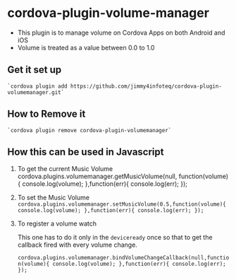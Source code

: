 # cordova-plugin-volume-manager

* This plugin is to manage volume on Cordova Apps on both Android and iOS
* Volume is treated as a value between 0.0 to 1.0

## Get it set up

    `cordova plugin add https://github.com/jimmy4infoteq/cordova-plugin-volumemanager.git`

## How to Remove it

    `cordova plugin remove cordova-plugin-volumemanager`

## How this can be used in Javascript

1. To get the current Music Volume
    cordova.plugins.volumemanager.getMusicVolume(null, function(volume){
        console.log(volume);
    },function(err){
        console.log(err);
    });
2. To set the Music Volume
    `cordova.plugins.volumemanager.setMusicVolume(0.5,function(volume){
        console.log(volume);
    },function(err){
        console.log(err);
    });`
3. To register a volume watch
    
    This one has to do it only in the `deviceready` once so that to get the callback fired with every volume change.
    
    `cordova.plugins.volumemanager.bindVolumeChangeCallback(null,function(volume){
        console.log(volume);
    },function(err){
        console.log(err);
    });`

